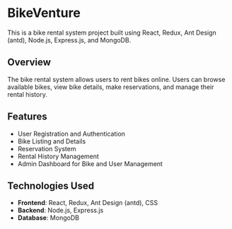 # BikeVenture

This is a bike rental system project built using React, Redux, Ant Design (antd), Node.js, Express.js, and MongoDB.

## Overview

The bike rental system allows users to rent bikes online. Users can browse available bikes, view bike details, make reservations, and manage their rental history.

## Features

- User Registration and Authentication
- Bike Listing and Details
- Reservation System
- Rental History Management
- Admin Dashboard for Bike and User Management

## Technologies Used

- **Frontend**: React, Redux, Ant Design (antd), CSS
- **Backend**: Node.js, Express.js
- **Database**: MongoDB


